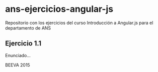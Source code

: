 # ans-ejercicios-angular-js
Repositorio con los ejercicios del curso Introducción a Angular.js para el departamento de ANS

## Ejercicio 1.1

Enunciado...


BEEVA 2015
